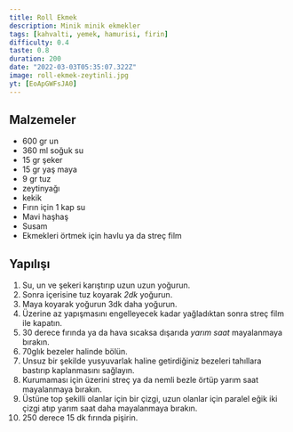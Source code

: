 ```yaml
---
title: Roll Ekmek
description: Minik minik ekmekler
tags: [kahvalti, yemek, hamurisi, firin]
difficulty: 0.4
taste: 0.8
duration: 200
date: "2022-03-03T05:35:07.322Z"
image: roll-ekmek-zeytinli.jpg
yt: [EoApGWFsJA0]
---
```


## Malzemeler

- 600 gr un
- 360 ml soğuk su
- 15 gr şeker
- 15 gr yaş maya
- 9 gr tuz
- zeytinyağı
- kekik
- Fırın için 1 kap su
- Mavi haşhaş
- Susam
- Ekmekleri örtmek için havlu ya da streç film

## Yapılışı

1. Su, un ve şekeri karıştırıp uzun uzun yoğurun.
2. Sonra içerisine tuz koyarak _2dk_ yoğurun.
3. Maya koyarak yoğurun 3dk daha yoğurun.
4. Üzerine az yapışmasını engelleyecek kadar yağladıktan sonra streç film ile kapatın.
5. 30 derece fırında ya da hava sıcaksa dışarıda _yarım saat_ mayalanmaya bırakın.
6. 70glık bezeler halinde bölün.
7. Unsuz bir şekilde yusyuvarlak haline getirdiğiniz bezeleri tahıllara bastırıp kaplanmasını sağlayın.
8. Kurumaması için üzerini streç ya da nemli bezle örtüp yarım saat mayalanmaya bırakın.
9. Üstüne top şekilli olanlar için bir çizgi, uzun olanlar için paralel eğik iki çizgi atıp yarım saat daha mayalanmaya bırakın.
10. 250 derece 15 dk fırında pişirin.
